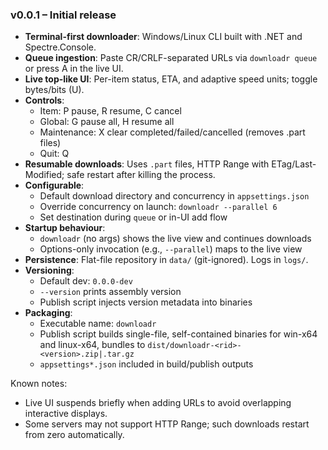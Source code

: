 ### v0.0.1 – Initial release

- **Terminal-first downloader**: Windows/Linux CLI built with .NET and Spectre.Console.
- **Queue ingestion**: Paste CR/CRLF-separated URLs via `downloadr queue` or press A in the live UI.
- **Live top-like UI**: Per-item status, ETA, and adaptive speed units; toggle bytes/bits (U).
- **Controls**:
  - Item: P pause, R resume, C cancel
  - Global: G pause all, H resume all
  - Maintenance: X clear completed/failed/cancelled (removes .part files)
  - Quit: Q
- **Resumable downloads**: Uses `.part` files, HTTP Range with ETag/Last-Modified; safe restart after killing the process.
- **Configurable**:
  - Default download directory and concurrency in `appsettings.json`
  - Override concurrency on launch: `downloadr --parallel 6`
  - Set destination during `queue` or in-UI add flow
- **Startup behaviour**:
  - `downloadr` (no args) shows the live view and continues downloads
  - Options-only invocation (e.g., `--parallel`) maps to the live view
- **Persistence**: Flat-file repository in `data/` (git-ignored). Logs in `logs/`.
- **Versioning**:
  - Default dev: `0.0.0-dev`
  - `--version` prints assembly version
  - Publish script injects version metadata into binaries
- **Packaging**:
  - Executable name: `downloadr`
  - Publish script builds single-file, self-contained binaries for win-x64 and linux-x64, bundles to `dist/downloadr-<rid>-<version>.zip|.tar.gz`
  - `appsettings*.json` included in build/publish outputs

Known notes:
- Live UI suspends briefly when adding URLs to avoid overlapping interactive displays.
- Some servers may not support HTTP Range; such downloads restart from zero automatically.


